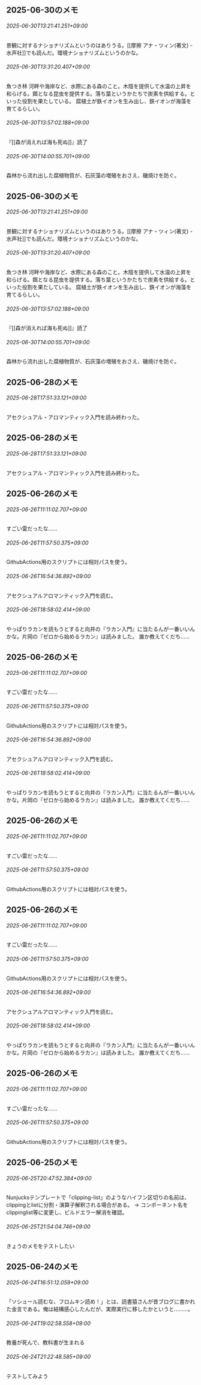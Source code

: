 ## 2025-06-30のメモ
###### 2025-06-30T13:21:41.251+09:00

景観に対するナショナリズムというのはありうる。[[摩擦 アナ・ツィン(著文) - 水声社]]でも読んだ。環境ナショナリズムというのかな。

###### 2025-06-30T13:31:20.407+09:00

魚つき林
河畔や海岸など、水際にある森のこと。木陰を提供して水温の上昇を和らげる。餌となる昆虫を提供する。落ち葉というかたちで炭素を供給する。といった役割を果たしている。
腐植土が鉄イオンを生み出し、鉄イオンが海藻を育てるらしい。
###### 2025-06-30T13:57:02.188+09:00

『[[森が消えれば海も死ぬ]]』読了

###### 2025-06-30T14:00:55.701+09:00

森林から流れ出した腐植物質が、石灰藻の増殖をおさえ、磯焼けを防ぐ。

## 2025-06-30のメモ
###### 2025-06-30T13:21:41.251+09:00

景観に対するナショナリズムというのはありうる。[[摩擦 アナ・ツィン(著文) - 水声社]]でも読んだ。環境ナショナリズムというのかな。

###### 2025-06-30T13:31:20.407+09:00

魚つき林
河畔や海岸など、水際にある森のこと。木陰を提供して水温の上昇を和らげる。餌となる昆虫を提供する。落ち葉というかたちで炭素を供給する。といった役割を果たしている。
腐植土が鉄イオンを生み出し、鉄イオンが海藻を育てるらしい。
###### 2025-06-30T13:57:02.188+09:00

『[[森が消えれば海も死ぬ]]』読了

###### 2025-06-30T14:00:55.701+09:00

森林から流れ出した腐植物質が、石灰藻の増殖をおさえ、磯焼けを防ぐ。

## 2025-06-28のメモ
###### 2025-06-28T17:51:33.121+09:00

アセクシュアル・アロマンティック入門を読み終わった。

## 2025-06-28のメモ
###### 2025-06-28T17:51:33.121+09:00

アセクシュアル・アロマンティック入門を読み終わった。

## 2025-06-26のメモ
###### 2025-06-26T11:11:02.707+09:00

すごい雷だったな……

###### 2025-06-26T11:57:50.375+09:00

GithubActions用のスクリプトには相対パスを使う。

###### 2025-06-26T16:54:36.892+09:00

アセクシュアルアロマンティック入門を読む。

###### 2025-06-26T18:58:02.414+09:00

やっぱりラカンを読もうとすると向井の『ラカン入門』に当たるんが一番いいんかな。片岡の『ゼロから始めるラカン』は読みました。
誰か教えてくだち……

## 2025-06-26のメモ
###### 2025-06-26T11:11:02.707+09:00

すごい雷だったな……

###### 2025-06-26T11:57:50.375+09:00

GithubActions用のスクリプトには相対パスを使う。

###### 2025-06-26T16:54:36.892+09:00

アセクシュアルアロマンティック入門を読む。

###### 2025-06-26T18:58:02.414+09:00

やっぱりラカンを読もうとすると向井の『ラカン入門』に当たるんが一番いいんかな。片岡の『ゼロから始めるラカン』は読みました。
誰か教えてくだち……

## 2025-06-26のメモ
###### 2025-06-26T11:11:02.707+09:00

すごい雷だったな……

###### 2025-06-26T11:57:50.375+09:00

GithubActions用のスクリプトには相対パスを使う。

## 2025-06-26のメモ
###### 2025-06-26T11:11:02.707+09:00

すごい雷だったな……

###### 2025-06-26T11:57:50.375+09:00

GithubActions用のスクリプトには相対パスを使う。

###### 2025-06-26T16:54:36.892+09:00

アセクシュアルアロマンティック入門を読む。

###### 2025-06-26T18:58:02.414+09:00

やっぱりラカンを読もうとすると向井の『ラカン入門』に当たるんが一番いいんかな。片岡の『ゼロから始めるラカン』は読みました。
誰か教えてくだち……

## 2025-06-26のメモ
###### 2025-06-26T11:11:02.707+09:00

すごい雷だったな……

###### 2025-06-26T11:57:50.375+09:00

GithubActions用のスクリプトには相対パスを使う。

## 2025-06-25のメモ
###### 2025-06-25T20:47:52.384+09:00

Nunjucksテンプレートで「clipping-list」のようなハイフン区切りの名前は、clippingとlistに分割・演算子解釈される場合がある。
→ コンポーネント名をclippinglist等に変更し、ビルドエラー解消を確認。

###### 2025-06-25T21:54:04.746+09:00

きょうのメモをテストしたい

## 2025-06-24のメモ

###### 2025-06-24T16:51:12.059+09:00

「ソシュール読むな、フロムキン読め！」とは、読書猿さんが昔ブログに書かれた金言である。俺は結構感心したんだが、実際実行に移したかというと………。


###### 2025-06-24T19:02:58.558+09:00

教養が死んで、教科書が生まれる

###### 2025-06-24T21:22:48.585+09:00

テストしてみよう

